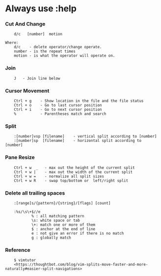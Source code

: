 # Always use :help

### Cut And Change

        d/c   [number]  motion

    Where:
        d/c    - delete operator/change operate.
        number - is the repeat times
        motion - is what the operator will operate on.

### Join

        J   - Join line below

### Cursor Movement

        Ctrl + g    - Show location in the file and the file status
        Ctrl + o    - Go to last cursor position
        Ctrl + i    - Go to next cursor position
        %           - Parentheses match and search

### Split

        :[number]vsp [filename]    - vertical split according to [number]
        :[number]sp  [filename]    - horizontal split according to [number]

### Pane Resize

        Ctrl + w  _   - max out the height of the current split
        Ctrl + w |    - max out the width of the current split
        Ctrl + w =    - normalize all split sizes
        Ctrl + w R    - swap top/bottom or  left/right split

### Delete all trailing spaces

        :[range]s/{pattern}/{string}/[flags] [count]

        :%s/\s\+$//e
                % : all matching pattern
                \s: white space or tab
                \+: match one or more of them
                $ : anchor at the end of line
                e : not give an error if there is no match
                g : globally match

### Reference

        $ vimtutor
        <https://thoughtbot.com/blog/vim-splits-move-faster-and-more-naturally#easier-split-navigations>
